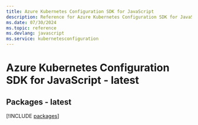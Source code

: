 ```yaml
---
title: Azure Kubernetes Configuration SDK for JavaScript
description: Reference for Azure Kubernetes Configuration SDK for JavaScript
ms.date: 07/30/2024
ms.topic: reference
ms.devlang: javascript
ms.service: kubernetesconfiguration
---
```

# Azure Kubernetes Configuration SDK for JavaScript - latest
## Packages - latest
[!INCLUDE [packages](kubernetes-configuration-index.md)]